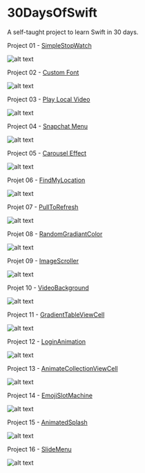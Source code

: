 # 30DaysOfSwift
A self-taught project to learn Swift in 30 days.

Project 01 - [SimpleStopWatch](https://github.com/Kylta/30DaysOfSwift/tree/master/Project%2001%20-%20SimpleStopWatch)

![alt text](https://raw.githubusercontent.com/Kylta/30DaysOfSwift/master/Project%2001%20-%20SimpleStopWatch/SimpleStopWatch.gif)

Project 02 - [Custom Font](https://github.com/Kylta/30DaysOfSwift/tree/master/Project%2002%20-%20Custom%20Font)

![alt text](https://raw.githubusercontent.com/Kylta/30DaysOfSwift/master/Project%2002%20-%20Custom%20Font/Custom%20Font.gif)

Project 03 - [Play Local Video](https://github.com/Kylta/30DaysOfSwift/tree/master/Project%2003%20-%20Play%20Local%20Video)

![alt text](https://github.com//Kylta/30DaysOfSwift/blob/master/Project%2003%20-%20Play%20Local%20Video/Play_Local_Video.gif?raw=true)

Project 04 - [Snapchat Menu](https://github.com/Kylta/30DaysOfSwift/tree/master/Project%2004%20-%20SnapChatMenu)

![alt text](https://raw.githubusercontent.com/Kylta/30DaysOfSwift/master/Project%2004%20-%20SnapChatMenu/SnapchatMenu.gif)

Project 05 - [Carousel Effect](https://github.com/Kylta/30DaysOfSwift/tree/master/Project%2005%20-%20CarouselEffect)

![alt text](https://github.com/Kylta/30DaysOfSwift/blob/master/Project%2005%20-%20CarouselEffect/carouselEffect.gif?raw=true)

Projet 06 - [FindMyLocation](https://github.com/Kylta/30DaysOfSwift/tree/master/Project%2006%20-%20FindMyLocation)

![alt text](https://raw.githubusercontent.com/Kylta/30DaysOfSwift/master/Project%2006%20-%20FindMyLocation/FindMyLocation.gif)

Projet 07 - [PullToRefresh](https://github.com/Kylta/30DaysOfSwift/tree/master/Project%2007%20-%20PullToRefresh)

![alt text](https://raw.githubusercontent.com/Kylta/30DaysOfSwift/master/Project%2007%20-%20PullToRefresh/PullToRefresh.gif)

Projet 08 - [RandomGradiantColor](https://github.com/Kylta/30DaysOfSwift/tree/master/Project%2008%20-%20RandomGradientColorMusic)

![alt text](https://raw.githubusercontent.com/Kylta/30DaysOfSwift/master/Project%2008%20-%20RandomGradientColorMusic/GradientColor.gif)

Projet 09 - [ImageScroller](https://github.com/Kylta/30DaysOfSwift/tree/master/Project%2009%20-%20ImageScroller)

![alt text](https://raw.githubusercontent.com/Kylta/30DaysOfSwift/master/Project%2009%20-%20ImageScroller/ImageScroller.gif)

Projet 10 - [VideoBackground](https://github.com/Kylta/30DaysOfSwift/tree/master/Project%2010%20-%20VideoBackground)

![alt text](https://raw.githubusercontent.com/Kylta/30DaysOfSwift/master/Project%2010%20-%20VideoBackground/VideoBackground.gif)

Project 11 - [GradientTableViewCell](https://github.com/Kylta/30DaysOfSwift/tree/master/Project%2011%20-%20ClearTableViewCell)

![alt text](https://raw.githubusercontent.com/Kylta/30DaysOfSwift/master/Project%2011%20-%20ClearTableViewCell/DegradedTableViewCell.gif)

Project 12 - [LoginAnimation](https://github.com/Kylta/30DaysOfSwift/tree/master/Project%2012%20-%20LoginAnimation)

![alt text](https://raw.githubusercontent.com/Kylta/30DaysOfSwift/master/Project%2012%20-%20LoginAnimation/LoginAnimation.gif)

Project 13 - [AnimateCollectionViewCell](https://github.com/Kylta/30DaysOfSwift/tree/master/Project%2013%20-%20AnimateCollectionViewCell)

![alt text](https://github.com/Kylta/30DaysOfSwift/blob/master/Project%2013%20-%20AnimateCollectionViewCell/AnimateCollectionViewCell.gif)

Project 14 - [EmojiSlotMachine](https://github.com/Kylta/30DaysOfSwift/tree/master/Project%2014%20-%20EmojiSlotMachine)

![alt text](https://raw.githubusercontent.com/Kylta/30DaysOfSwift/master/Project%2014%20-%20EmojiSlotMachine/EmojiSlotMachine.gif)

Project 15 - [AnimatedSplash](https://github.com/Kylta/30DaysOfSwift/tree/master/Project%2015%20-%20AnimatedSplash)

![alt text](https://raw.githubusercontent.com/Kylta/30DaysOfSwift/master/Project%2015%20-%20AnimatedSplash/AnimatedSplash.gif)

Project 16 - [SlideMenu](https://github.com/Kylta/30DaysOfSwift/tree/master/Project%2016%20-%20SlideMenu)

![alt text](https://raw.githubusercontent.com/Kylta/30DaysOfSwift/master/Project%2016%20-%20SlideMenu/SlideMenu.gif)